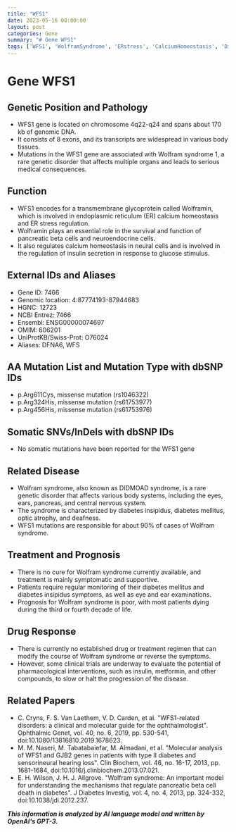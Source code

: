 ```yaml
---
title: "WFS1"
date: 2023-05-16 00:00:00
layout: post
categories: Gene
summary: "# Gene WFS1"
tags: ['WFS1', 'WolframSyndrome', 'ERstress', 'CalciumHomeostasis', 'DiabetesMellitus', 'Deafness', 'OpticAtrophy', 'PharmacologicalInterventions']
---
```


# Gene WFS1

## Genetic Position and Pathology 
- WFS1 gene is located on chromosome 4q22-q24 and spans about 170 kb of genomic DNA.
- It consists of 8 exons, and its transcripts are widespread in various body tissues.
- Mutations in the WFS1 gene are associated with Wolfram syndrome 1, a rare genetic disorder that affects multiple organs and leads to serious medical consequences.

## Function 
- WFS1 encodes for a transmembrane glycoprotein called Wolframin, which is involved in endoplasmic reticulum (ER) calcium homeostasis and ER stress regulation.
- Wolframin plays an essential role in the survival and function of pancreatic beta cells and neuroendocrine cells.
- It also regulates calcium homeostasis in neural cells and is involved in the regulation of insulin secretion in response to glucose stimulus.

## External IDs and Aliases
- Gene ID: 7466
- Genomic location: 4:87774193-87944683
- HGNC: 12723
- NCBI Entrez: 7466
- Ensembl: ENSG00000074697
- OMIM: 606201
- UniProtKB/Swiss-Prot: O76024
- Aliases: DFNA6, WFS

## AA Mutation List and Mutation Type with dbSNP IDs
- p.Arg611Cys, missense mutation (rs1046322)
- p.Arg324His, missense mutation (rs61753977)
- p.Arg456His, missense mutation (rs61753976)

## Somatic SNVs/InDels with dbSNP IDs
- No somatic mutations have been reported for the WFS1 gene

## Related Disease 
- Wolfram syndrome, also known as DIDMOAD syndrome, is a rare genetic disorder that affects various body systems, including the eyes, ears, pancreas, and central nervous system.
- The syndrome is characterized by diabetes insipidus, diabetes mellitus, optic atrophy, and deafness. 
- WFS1 mutations are responsible for about 90% of cases of Wolfram syndrome.

## Treatment and Prognosis
- There is no cure for Wolfram syndrome currently available, and treatment is mainly symptomatic and supportive.
- Patients require regular monitoring of their diabetes mellitus and diabetes insipidus symptoms, as well as eye and ear examinations.
- Prognosis for Wolfram syndrome is poor, with most patients dying during the third or fourth decade of life.

## Drug Response 
- There is currently no established drug or treatment regimen that can modify the course of Wolfram syndrome or reverse the symptoms.
- However, some clinical trials are underway to evaluate the potential of pharmacological interventions, such as insulin, metformin, and other compounds, to slow or halt the progression of the disease.

## Related Papers
- C. Cryns, F. S. Van Laethem, V. D. Carden, et al. "WFS1-related disorders: a clinical and molecular guide for the ophthalmologist". Ophthalmic Genet, vol. 40, no. 6, 2019, pp. 530-541, doi:10.1080/13816810.2019.1678623.
- M. M. Naseri, M. Tabatabaiefar, M. Almadani, et al. "Molecular analysis of WFS1 and GJB2 genes in patients with type II diabetes and sensorineural hearing loss". Clin Biochem, vol. 46, no. 16-17, 2013, pp. 1681-1684, doi:10.1016/j.clinbiochem.2013.07.021.
- E. H. Wilson, J. H. J. Allgrove. "Wolfram syndrome: An important model for understanding the mechanisms that regulate pancreatic beta cell death in diabetes". J Diabetes Investig, vol. 4, no. 4, 2013, pp. 324-332, doi:10.1038/jdi.2012.237.

**_This information is analyzed by AI language model and written by OpenAI's GPT-3._**
